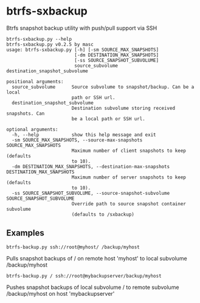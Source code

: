 btrfs-sxbackup
==============

Btrfs snapshot backup utility with push/pull support via SSH

```
btrfs-sxbackup.py --help
btrfs-sxbackup.py v0.2.5 by masc
usage: btrfs-sxbackup.py [-h] [-sm SOURCE_MAX_SNAPSHOTS]
                         [-dm DESTINATION_MAX_SNAPSHOTS]
                         [-ss SOURCE_SNAPSHOT_SUBVOLUME]
                         source_subvolume destination_snapshot_subvolume

positional arguments:
  source_subvolume      Source subvolume to snapshot/backup. Can be a local
                        path or SSH url.
  destination_snapshot_subvolume
                        Destination subvolume storing received snapshots. Can
                        be a local path or SSH url.

optional arguments:
  -h, --help            show this help message and exit
  -sm SOURCE_MAX_SNAPSHOTS, --source-max-snapshots SOURCE_MAX_SNAPSHOTS
                        Maximum number of client snapshots to keep (defaults
                        to 10).
  -dm DESTINATION_MAX_SNAPSHOTS, --destination-max-snapshots DESTINATION_MAX_SNAPSHOTS
                        Maximum number of server snapshots to keep (defaults
                        to 10).
  -ss SOURCE_SNAPSHOT_SUBVOLUME, --source-snapshot-subvolume SOURCE_SNAPSHOT_SUBVOLUME
                        Override path to source snapshot container subvolume
                        (defaults to /sxbackup)
```

## Examples ##

```
btrfs-backup.py ssh://root@myhost/ /backup/myhost
```
Pulls snapshot backups of / on remote host 'myhost' to local subvolume /backup/myhost

```
btrfs-backup.py / ssh://root@mybackupserver/backup/myhost
```
Pushes snapshot backups of local subvolume / to remote subvolume /backup/myhost on host 'mybackupserver' 
